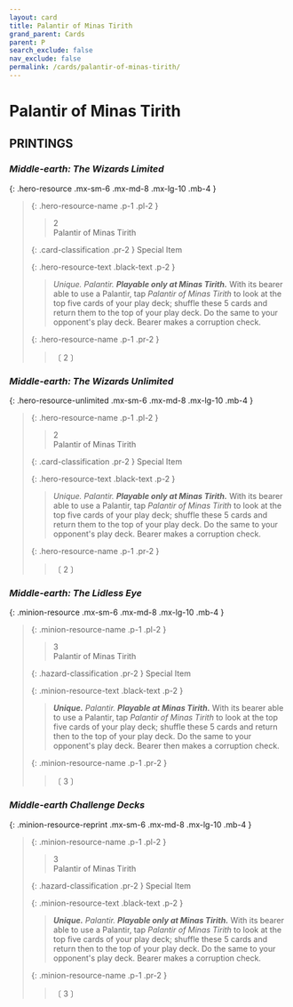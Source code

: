 ```yaml
---
layout: card
title: Palantir of Minas Tirith
grand_parent: Cards
parent: P
search_exclude: false
nav_exclude: false
permalink: /cards/palantir-of-minas-tirith/
---
```


# Palantir of Minas Tirith


## PRINTINGS


### _Middle-earth: The Wizards Limited_

{: .hero-resource .mx-sm-6 .mx-md-8 .mx-lg-10 .mb-4 }
> {: .hero-resource-name .p-1 .pl-2 }
> > <div class="card-mp">2</div>
> > <div class="card-name">Palantir of Minas Tirith</div>
>
> {: .card-classification .pr-2 }
> Special Item
>
> {: .hero-resource-text .black-text .p-2 }
> > _Unique._ _Palantir._ ***Playable only at Minas Tirith.*** With its bearer able to use a Palantir, tap _Palantir of Minas Tirith_ to look at the top five cards of your play deck; shuffle these 5 cards and return them to the top of your play deck. Do the same to your opponent's play deck. Bearer makes a corruption check. 
> 
> {: .hero-resource-name .p-1 .pr-2 }
> > <div class="card-shield"></div>
> > <div class="card-corruption">〔 2 〕</div>

### _Middle-earth: The Wizards Unlimited_

{: .hero-resource-unlimited .mx-sm-6 .mx-md-8 .mx-lg-10 .mb-4 }
> {: .hero-resource-name .p-1 .pl-2 }
> > <div class="card-mp">2</div>
> > <div class="card-name">Palantir of Minas Tirith</div>
>
> {: .card-classification .pr-2 }
> Special Item
>
> {: .hero-resource-text .black-text .p-2 }
> > _Unique._ _Palantir._ ***Playable only at Minas Tirith.*** With its bearer able to use a Palantir, tap _Palantir of Minas Tirith_ to look at the top five cards of your play deck; shuffle these 5 cards and return them to the top of your play deck. Do the same to your opponent's play deck. Bearer makes a corruption check. 
> 
> {: .hero-resource-name .p-1 .pr-2 }
> > <div class="card-shield"></div>
> > <div class="card-corruption">〔 2 〕</div>

### _Middle-earth: The Lidless Eye_

{: .minion-resource .mx-sm-6 .mx-md-8 .mx-lg-10 .mb-4 }
> {: .minion-resource-name .p-1 .pl-2 }
> > <div class="hazard-mp">3</div>
> > <div class="card-name">Palantir of Minas Tirith</div>
>
> {: .hazard-classification .pr-2 }
> Special Item
>
> {: .minion-resource-text .black-text .p-2 }
> > _**Unique.**_ _Palantir._ ***Playable at Minas Tirith.*** With its bearer able to use a Palantir, tap _Palantir of Minas Tirith_ to look at the top five cards of your play deck; shuffle these 5 cards and return then to the top of your play deck. Do the same to your opponent's play deck. Bearer then makes a corruption check. 
> 
> {: .minion-resource-name .p-1 .pr-2 }
> > <div class="card-shield"></div>
> > <div class="card-corruption-white">〔 3 〕</div>

### _Middle-earth Challenge Decks_

{: .minion-resource-reprint .mx-sm-6 .mx-md-8 .mx-lg-10 .mb-4 }
> {: .minion-resource-name .p-1 .pl-2 }
> > <div class="hazard-mp">3</div>
> > <div class="card-name">Palantir of Minas Tirith</div>
>
> {: .hazard-classification .pr-2 }
> Special Item
>
> {: .minion-resource-text .black-text .p-2 }
> > _**Unique.**_ _Palantir._ ***Playable only at Minas Tirith.*** With its bearer able to use a Palantir, tap _Palantir of Minas Tirith_ to look at the top five cards of your play deck; shuffle these 5 cards and return then to the top of your play deck. Do the same to your opponent's play deck. Bearer makes a corruption check. 
> 
> {: .minion-resource-name .p-1 .pr-2 }
> > <div class="card-shield"></div>
> > <div class="card-corruption-white">〔 3 〕</div>
